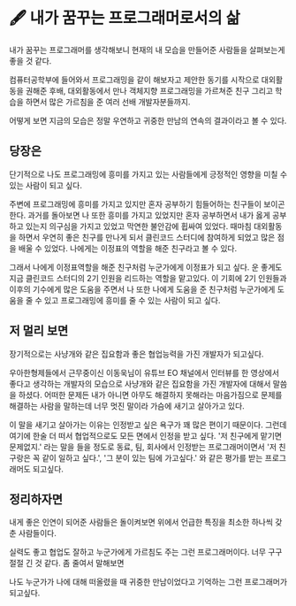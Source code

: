 # 🖋 내가 꿈꾸는 프로그래머로서의 삶

내가 꿈꾸는 프로그래머를 생각해보니 현재의 내 모습을 만들어준 사람들을 살펴보는게 좋을 것 같다.

컴퓨터공학부에 들어와서 프로그래밍을 같이 해보자고 제안한 동기를 시작으로 대외활동을 권해준 후배, 대외활동에서 만나 객체지향 프로그래밍을 가르쳐준 친구 그리고 학습을 하면서 많은 가르침을 준 여러 선배 개발자분들까지.

어떻게 보면 지금의 모습은 정말 우연하고 귀중한 만남의 연속의 결과이라고 볼 수 있다. 

## 당장은

단기적으로 나도 프로그래밍에 흥미를 가지고 있는 사람들에게 긍정적인 영향을 미칠 수 있는 사람이 되고 싶다.

주변에 프로그래밍에 흥미를 가지고 있지만 혼자 공부하기 힘들어하는 친구들이 보이곤 한다. 과거를 돌아보면 나 또한 흥미를 가지고 있었지만 혼자 공부하면서 내가 옳게 공부하고 있는지 의구심을 가지고 있었고 막연한 불안감에 휩싸여 있었다. 때마침 대외활동을 하면서 우연히 좋은 친구를 만나게 되서 클린코드 스터디에 참여하게 되었고 많은 점을 배울 수 있었다. 나에게는 이정표의 역할을 해준 친구라고 볼 수 있다.

그래서 나에게 이정표역할을 해준 친구처럼 누군가에게 이정표가 되고 싶다. 운 좋게도 지금 클린코드 스터디의 2기 인원을 리드하는 역할을 맡고있다. 이 기회에 2기 인원들과 이후의 기수에게 많은 도움을 주면서 나 또한 나에게 도움을 준 친구처럼 누군가에게 도움을 줄 수 있고 프로그래밍에 흥미를 줄 수 있는 사람이 되고 싶다.

## 저 멀리 보면

장기적으로는 사냥개와 같은 집요함과 좋은 협업능력을 가진 개발자가 되고싶다.

우아한형제들에서 근무중이신 이동욱님이 유튜브 EO 채널에서 인터뷰를 한 영상에서 좋다고 생각하는 개발자의 모습으로 사냥개와 같은 집요함을 가진 개발자에 대해서 말씀을 하셨다. 어떠한 문제든 내가 아니면 아무도 해결하지 못해라는 마음가짐으로 문제를 해결하는 사람을 말하는데 너무 멋진 말이라 가슴에 새기고 살아가고 있다. 

이 말을 새기고 살아가는 이유는 인정받고 싶은 욕구가 꽤 많은 편이기 때문이다. 그런데 여기에 한술 더 떠서 협업적으로도 모든 면에서 인정을 받고 싶다. '저 친구에게 맡기면 문제없지.' 라는 말을 들을 정도로 동료, 팀, 회사에서 인정받는 프로그래머이면서 '저 친구랑은 꼭 같이 일하고 싶다.', '그 분이 있는 팀에 가고싶다.' 와 같은 평가를 받는 프로그래머도 되고싶다.

## 정리하자면

내게 좋은 인연이 되어준 사람들은 돌이켜보면 위에서 언급한 특징을 최소한 하나씩 갖춘 사람들이다.

실력도 좋고 협업도 잘하고 누군가에게 가르침도 주는 그런 프로그래머이다. 너무 구구절절 긴 것 같다. 좀 줄여서 말해보면

나도 누군가가 나에 대해 떠올렸을 때 귀중한 만남이었다고 기억하는 그런 프로그래머가 되고싶다.
